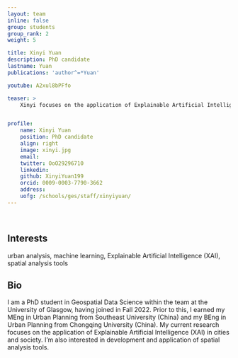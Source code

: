 ```yaml
---
layout: team
inline: false
group: students
group_rank: 2
weight: 5

title: Xinyi Yuan
description: PhD candidate
lastname: Yuan
publications: 'author^=*Yuan'

youtube: A2xul8bPFfo

teaser: >
    Xinyi focuses on the application of Explainable Artificial Intelligence (XAI) in cities and society.


profile:
    name: Xinyi Yuan
    position: PhD candidate
    align: right
    image: xinyi.jpg
    email: 
    twitter: OoO29296710
    linkedin:
    github: XinyiYuan199
    orcid: 0009-0003-7790-3662
    address:
    uofg: /schools/ges/staff/xinyiyuan/
---
```

<br>

## Interests
urban analysis, machine learning, Explainable Artificial Intelligence (XAI), spatial analysis tools


## Bio
I am a PhD student in Geospatial Data Science within the team at the University of Glasgow, having joined in Fall 2022. Prior to this, I earned my MEng in Urban Planning from Southeast University (China) and my BEng in Urban Planning from Chongqing University (China). My current research focuses on the application of Explainable Artificial Intelligence (XAI) in cities and society. I’m also interested in development and application of spatial analysis tools. 
